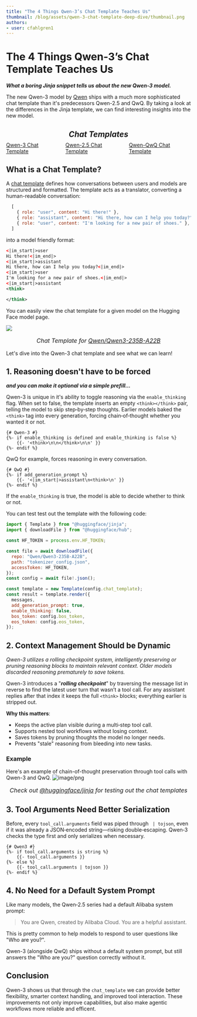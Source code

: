 ```yaml
---
title: "The 4 Things Qwen-3’s Chat Template Teaches Us"
thumbnail: /blog/assets/qwen-3-chat-template-deep-dive/thumbnail.png
authors:
- user: cfahlgren1
---
```


# The 4 Things Qwen-3’s Chat Template Teaches Us

_**What a boring Jinja snippet tells us about the new Qwen-3 model.**_

The new Qwen-3 model by [Qwen](https://huggingface.co/qwen) ships with a much more sophisticated chat template than it's predecessors Qwen-2.5 and QwQ. By taking a look at the differences in the Jinja template, we can find interesting insights into the new model.

<h2 style="text-align: center; margin-bottom: 0.5rem; font-style: italic;">Chat Templates</h2>
<ul style="display: flex; justify-content: center; list-style: none; padding: 0; margin: 0;">
  <li style="margin-right: 1rem;"><a href="https://huggingface.co/Qwen/Qwen3-235B-A22B?chat_template=default">Qwen-3 Chat Template</a></li>
  <li style="margin-right: 1rem;"><a href="https://huggingface.co/Qwen/Qwen2.5-Coder-32B-Instruct?chat_template=default">Qwen-2.5 Chat Template</a></li>
  <li><a href="https://huggingface.co/Qwen/QwQ-32B?chat_template=default">Qwen-QwQ Chat Template</a></li>
</ul>


## What is a Chat Template?

A [chat template](https://huggingface.co/docs/transformers/main/en/chat_templating) defines how conversations between users and models are structured and formatted. The template acts as a translator, converting a human-readable conversation: 

```js
  [
    { role: "user", content: "Hi there!" },
    { role: "assistant", content: "Hi there, how can I help you today?" },
    { role: "user", content: "I'm looking for a new pair of shoes." },
  ]
```

into a model friendly format:

```xml
<|im_start|>user
Hi there!<|im_end|>
<|im_start|>assistant
Hi there, how can I help you today?<|im_end|>
<|im_start|>user
I'm looking for a new pair of shoes.<|im_end|>
<|im_start|>assistant
<think>

</think>
```

You can easily view the chat template for a given model on the Hugging Face model page.

![](https://huggingface.co/datasets/huggingface/documentation-images/resolve/main/blog/qwen-3-chat-template/qwen-3-chat-template.png)
<p style="text-align:center; font-style:italic; font-size:medium;">
  Chat Template for <a href="https://huggingface.co/Qwen/Qwen3-235B-A22B?chat_template=default" target="_blank"> Qwen/Qwen3-235B-A22B </a>
</p>

Let's dive into the Qwen-3 chat template and see what we can learn!
## 1. Reasoning doesn't have to be forced

_**and you can make it optional via a simple prefill...**_

Qwen-3 is unique in it's ability to toggle reasoning via the `enable_thinking` flag. When set to false, the template inserts an empty `<think></think>` pair, telling the model to skip step‑by‑step thoughts. Earlier models baked the `<think>` tag into every generation, forcing chain‑of‑thought whether you wanted it or not.

```jinja
{# Qwen-3 #}
{%- if enable_thinking is defined and enable_thinking is false %}
    {{- '<think>\n\n</think>\n\n' }}
{%- endif %}
```

QwQ for example, forces reasoning in every conversation.

```jinja
{# QwQ #}
{%- if add_generation_prompt %}
    {{- '<|im_start|>assistant\n<think>\n' }}
{%- endif %}
```

If the `enable_thinking` is true, the model is able to decide whether to think or not. 

You can test test out the template with the following code:

```js
import { Template } from "@huggingface/jinja";
import { downloadFile } from "@huggingface/hub";

const HF_TOKEN = process.env.HF_TOKEN;

const file = await downloadFile({
  repo: "Qwen/Qwen3-235B-A22B",
  path: "tokenizer_config.json",
  accessToken: HF_TOKEN,
});
const config = await file!.json();

const template = new Template(config.chat_template);
const result = template.render({
  messages,
  add_generation_prompt: true,
  enable_thinking: false,  
  bos_token: config.bos_token,
  eos_token: config.eos_token,
});
```

## 2. Context Management Should be Dynamic

_Qwen-3 utilizes a rolling checkpoint system, intelligently preserving or pruning reasoning blocks to maintain relevant context. Older models discarded reasoning prematurely to save tokens._ 

Qwen-3 introduces a "**_rolling checkpoint_**" by traversing the message list in reverse to find the latest user turn that wasn’t a tool call. For any assistant replies after that index it keeps the full `<think>` blocks; everything earlier is stripped out.

**Why this matters**:
- Keeps the active plan visible during a multi‑step tool call.
- Supports nested tool workflows without losing context.
- Saves tokens by pruning thoughts the model no longer needs.
- Prevents "stale" reasoning from bleeding into new tasks.

### Example

Here's an example of chain-of-thought preservation through tool calls with Qwen-3 and QwQ.
![image/png](https://huggingface.co/datasets/huggingface/documentation-images/resolve/main/blog/qwen-3-chat-template/qwen-chat-output.png)
<p style="text-align:center; font-style:italic; font-size:medium;">
  Check out <a href="https://www.npmjs.com/package/@huggingface/jinja">@huggingface/jinja</a> for testing out the chat templates
</p>

## 3. Tool Arguments Need Better Serialization

Before, every `tool_call.arguments` field was piped through ` | tojson`, even if it was already a JSON‑encoded string—risking double‑escaping. Qwen‑3 checks the type first and only serializes when necessary.

```jinja
{# Qwen3 #}
{%- if tool_call.arguments is string %}
    {{- tool_call.arguments }}
{%- else %}
    {{- tool_call.arguments | tojson }}
{%- endif %}
```

## 4. No Need for a Default System Prompt

Like many models, the Qwen‑2.5 series had a default Alibaba system prompt:

> You are Qwen, created by Alibaba Cloud. You are a helpful assistant.

This is pretty common to help models to respond to user questions like "Who are you?".

Qwen-3 (alongside QwQ) ships without a default system prompt, but still answers the "Who are you?" question correctly without it.

## Conclusion

Qwen-3 shows us that through the `chat_template` we can provide better flexibility, smarter context handling, and improved tool interaction. These improvements not only improve capabilities, but also make agentic workflows more reliable and efficent.
